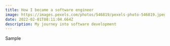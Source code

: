 ```yaml
---
title: How I became a software engineer
image: https://images.pexels.com/photos/546819/pexels-photo-546819.jpeg?auto=compress&cs=tinysrgb&dpr=2&h=650&w=940
date: 2022-02-01T08:11:04.664Z
description: My journey into software development
---
```

Sample